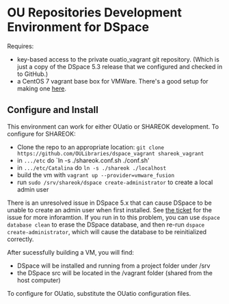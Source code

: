 # OU Repositories Development Environment for DSpace

Requires:
* key-based access to the private ouatio_vagrant git repository. (Which is just a copy of the DSpace 5.3 release that we configured and checked in to GitHub.)
* a CentOS 7 vagrant base box for VMWare. There's a good setup for making one [here](https://github.com/geerlingguy/packer-centos-7/).




## Configure and Install

This environment can work for either OUatio or SHAREOK development. To configure for SHAREOK:

* Clone the repo to an appropriate location: `git clone https://github.com/OULibraries/dspace_vagrant shareok_vagrant`
* in `.../etc` do `ln -s ./shareok.conf.sh ./conf.sh'
* in `.../etc/Catalina` do `ln -s ./shareok ./localhost`
* build the vm with `vagrant up --provider=vmware_fusion`
* run `sudo /srv/shareok/dspace create-administrator` to create a local admin user

There is an unresolved issue in DSpace 5.x that can cause DSpace to be unable to create an admin user when first installed. See [the ticket](https://jira.duraspace.org/browse/DS-2408) for the issue for more inforamtion. If you run in to this problem, you can use `dspace database clean` to erase the DSpace database, and then re-run `dspace create-administrator`, which will cause the database to be reinitialized correctly. 

After sucessfully building a VM, you will find:

* DSpace will be installed and running from a project folder under /srv
* the DSpace src will be located in the /vagrant folder (shared from the host computer)



To configure for OUatio, substitute the OUatio configuration files. 









